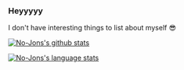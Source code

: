 ### Heyyyyy

I don't have interesting things to list about myself 😎

[![No-Jons's github stats](https://github-readme-stats.vercel.app/api?username=No-Jons&count_private=true&show_icons=true&hide=prs,issues&theme=dark&bg_color=75,00ad2e,242424)](https://github.com/No-Jons)

[![No-Jons's language stats](https://github-readme-stats.vercel.app/api/top-langs/?username=No-Jons&layout=compact&theme=dark&bg_color=75,00ad2e,242424)](https://www.github.com/No-Jons)
